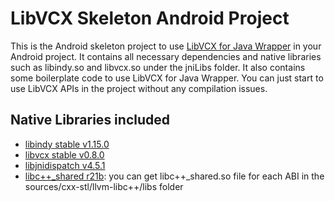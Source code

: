 # LibVCX Skeleton Android Project

This is the Android skeleton project to use [LibVCX for Java Wrapper](https://github.com/hyperledger/indy-sdk/tree/master/vcx/wrappers/java) in your Android project.
It contains all necessary dependencies and native libraries such as libindy.so and libvcx.so under the jniLibs folder. It also contains some boilerplate code to use LibVCX for Java Wrapper.
You can just start to use LibVCX APIs in the project without any compilation issues.

## Native Libraries included

- [libindy stable v1.15.0](https://repo.sovrin.org/android/libindy/stable/1.15.0/)
- [libvcx stable v0.8.0](https://repo.sovrin.org/android/libvcx/stable/0.8.0/)
- [libjnidispatch v4.5.1](https://github.com/java-native-access/jna/tree/4.5.1/lib/native)
- [libc++_shared r21b](https://developer.android.com/ndk/downloads): you can get libc++_shared.so file for each ABI in the sources/cxx-stl/llvm-libc++/libs folder

